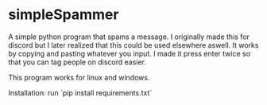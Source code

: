 # simpleSpammer
A simple python program that spams a message. I originally made this for discord but I later realized that this could be used elsewhere aswell.
It works by copying and pasting whatever you input. I made it press enter twice so that you can tag people on discord easier.

This program works for linux and windows. 

Installation:
run ´pip install requirements.txt´
